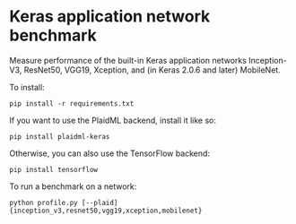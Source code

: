 # Keras application network benchmark
Measure performance of the built-in Keras application networks Inception-V3,
ResNet50, VGG19, Xception, and (in Keras 2.0.6 and later) MobileNet.

To install:

`pip install -r requirements.txt`

If you want to use the PlaidML backend, install it like so:

`pip install plaidml-keras`

Otherwise, you can also use the TensorFlow backend:

`pip install tensorflow`

To run a benchmark on a network:

`python profile.py [--plaid] {inception_v3,resnet50,vgg19,xception,mobilenet}`


